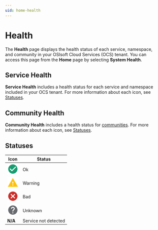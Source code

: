 ```yaml
---
uid: home-health
---
```


# Health

The **Health** page displays the health status of each service, namespace, and community in your OSIsoft Cloud Services (OCS) tenant. You can access this page from the **Home** page by selecting **System Health**.

## Service Health

**Service Health** includes a health status for each service and namespace included in your OCS tenant. For more information about each icon, see [Statuses](#statuses).

## Community Health

**Community Health** includes a health status for [communities](xref:communities). For more information about each icon, see [Statuses](#statuses).

## Statuses

| Icon | Status |
|--|--|
| ![Okay icon](../_icons/custom/check-circle.svg) | Ok |
| ![Warning icon](../_icons/custom/alert.svg) | Warning |
| ![Alarm icon](../_icons/custom/close-circle.svg) | Bad |
| ![Unknown icon](../_icons/custom/help-circle.svg) | Unknown |
| **N/A** | Service not detected |